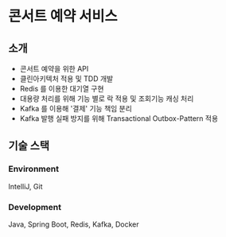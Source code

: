 # 콘서트 예약 서비스

## 소개
- 콘서트 예약을 위한 API
- 클린아키텍처 적용 및 TDD 개발
- Redis 를 이용한 대기열 구현
- 대용량 처리를 위해 기능 별로 락 적용 및 조회기능 캐싱 처리
- Kafka 를 이용해 '결제' 기능 책임 분리
- Kafka 발행 실패 방지를 위해 Transactional Outbox-Pattern 적용

## 
## 기술 스택
### Environment
IntelliJ, Git

### Development
Java, Spring Boot, Redis, Kafka, Docker

